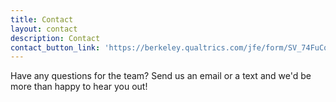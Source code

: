 ```yaml
---
title: Contact
layout: contact
description: Contact
contact_button_link: 'https://berkeley.qualtrics.com/jfe/form/SV_74FuCqVZzUiDWpo'
---
```


Have any questions for the team? Send us an email or a text and we'd be more than happy to hear you out!


